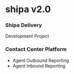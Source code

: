 
# shipa v2.0

### Shipa Delivery

Development Project

### Contact Center Platform

- Agent Outbound Reporting
- Agent Inbound Reporting
